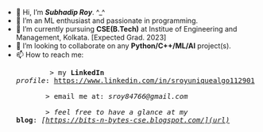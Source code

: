 - 👋 Hi, I’m _**Subhadip Roy**_. ^_^
- 👀 I’m an ML enthusiast and passionate in programming.
- 🌱 I’m currently pursuing **CSE(B.Tech)** at Institue of Engineering and Management, Kolkata. [Expected Grad. 2023]
- 💞️ I’m looking to collaborate on any **Python/C++/ML/AI** project(s).
- 📫 How to reach me:  <pre>
      &nbsp;&nbsp;&nbsp;&nbsp;&nbsp;&nbsp; > my **LinkedIn** _profile_: https://www.linkedin.com/in/sroyuniquealgo11290157/    
      &nbsp;&nbsp;&nbsp;&nbsp;&nbsp;&nbsp; > email me at: _sroy84766@gmail.com_     
      &nbsp;&nbsp;&nbsp;&nbsp;&nbsp;&nbsp; > _feel free to have a glance at my_ **blog**: _[https://bits-n-bytes-cse.blogspot.com/](url)_
      </pre>
<!---
Subhadip11290157/Subhadip11290157 is a ✨ special ✨ repository because its `README.md` (this file) appears on your GitHub profile.
You can click the Preview link to take a look at your changes.
--->
